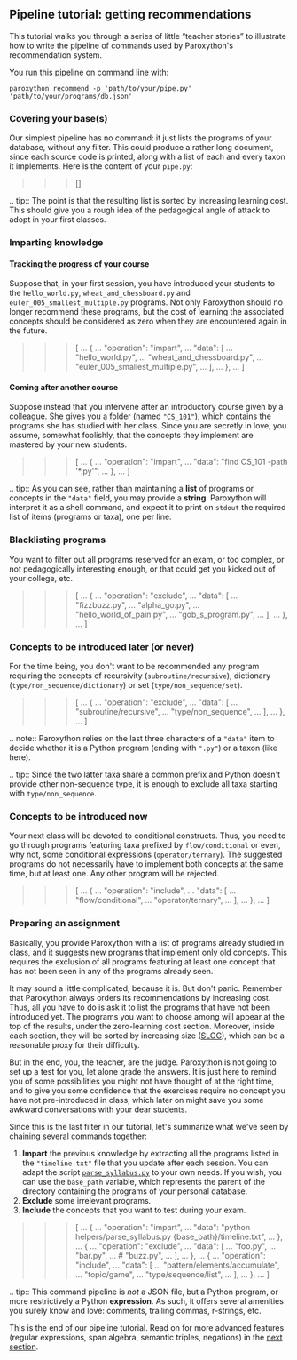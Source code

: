 ## Pipeline tutorial: getting recommendations

This tutorial walks you through a series of little “teacher stories” to illustrate how to write the pipeline of commands used by Paroxython's recommendation system.

You run this pipeline on command line with:

```
paroxython recommend -p 'path/to/your/pipe.py' 'path/to/your/programs/db.json'
```

### Covering your base(s)

Our simplest pipeline has no command: it just lists the programs of your database, without any
filter. This could produce a rather long document, since each source code is printed, along with a
list of each and every taxon it implements. Here is the content of your `pipe.py`:

>>> []

.. tip::
    The point is that the resulting list is sorted by increasing learning cost. This should give
    you a rough idea of the pedagogical angle of attack to adopt in your first classes.

### Imparting knowledge

#### Tracking the progress of your course

Suppose that, in your first session, you have introduced your students to the `hello_world.py`,
`wheat_and_chessboard.py` and `euler_005_smallest_multiple.py` programs. Not only Paroxython should
no longer recommend these programs, but the cost of learning the associated concepts should be
considered as zero when they are encountered again in the future.

>>> [
...     {
...         "operation": "impart",
...         "data": [
...             "hello_world.py",
...             "wheat_and_chessboard.py",
...             "euler_005_smallest_multiple.py",
...         ],
...     },
... ]

#### Coming after another course

Suppose instead that you intervene after an introductory course given by a colleague. She gives you a
folder (named `"CS_101"`), which contains the programs she has studied with her class. Since you
are secretly in love, you assume, somewhat foolishly, that the concepts they implement are mastered
by your new students.

>>> [
...     {
...         "operation": "impart",
...         "data": "find CS_101 -path '*.py'",
...     },
... ]

.. tip::
    As you can see, rather than maintaining a **list** of programs or concepts in the `"data"`
    field, you may provide a **string**. Paroxython will interpret it as a shell command, and
    expect it to print on `stdout` the required list of items (programs or taxa), one per line.

### Blacklisting programs

You want to filter out all programs reserved for an exam, or too complex, or not pedagogically
interesting enough, or that could get you kicked out of your college, etc.

>>> [
...     {
...         "operation": "exclude",
...         "data": [
...             "fizzbuzz.py",
...             "alpha_go.py",
...             "hello_world_of_pain.py",
...             "gob_s_program.py",
...         ],
...     },
... ]

### Concepts to be introduced later (or never)

For the time being, you don't want to be recommended any program requiring the concepts of
recursivity (`subroutine/recursive`), dictionary (`type/non_sequence/dictionary`) or set
(`type/non_sequence/set`).

>>> [
...     {
...         "operation": "exclude",
...         "data": [
...             "subroutine/recursive",
...             "type/non_sequence",
...         ],
...     },
... ]

.. note::
    Paroxython relies on the last three characters of a `"data"` item to decide whether it is a
    Python program (ending with `".py"`) or a taxon (like here).

.. tip::
    Since the two latter taxa share a common prefix and Python doesn't provide other non-sequence
    type, it is enough to exclude all taxa starting with `type/non_sequence`.

### Concepts to be introduced now

Your next class will be devoted to conditional constructs. Thus, you need to go through programs
featuring taxa prefixed by `flow/conditional` or even, why not, some conditional expressions
(`operator/ternary`). The suggested programs do not necessarily have to implement both concepts at
the same time, but at least one. Any other program will be rejected.

>>> [
...     {
...         "operation": "include",
...         "data": [
...             "flow/conditional",
...             "operator/ternary",
...         ],
...     },
... ]

### Preparing an assignment

Basically, you provide Paroxython with a list of programs already studied in class, and it suggests
new programs that implement only old concepts. This requires the exclusion of all programs
featuring at least one concept that has not been seen in any of the programs already seen.

It may sound a little complicated, because it is. But don't panic. Remember that Paroxython always
orders its recommendations by increasing cost. Thus, all you have to do is ask it to list the
programs that have not been introduced yet. The programs you want to choose among will appear at
the top of the results, under the zero-learning cost section. Moreover, inside each section, they
will be sorted by increasing size ([SLOC](https://en.wikipedia.org/wiki/Source_lines_of_code)),
which can be a reasonable proxy for their difficulty.

But in the end, you, the teacher, are the judge. Paroxython is not going to set up a test for you,
let alone grade the answers. It is just here to remind you of some possibilities you might not have
thought of at the right time, and to give you some confidence that the exercises require no concept
you have not pre-introduced in class, which later on might save you some awkward conversations with
your dear students.

Since this is the last filter in our tutorial, let's summarize what we've seen by chaining several
commands together:

1. **Impart** the previous knowledge by extracting all the programs listed in the `"timeline.txt"`
   file that you update after each session. You can adapt the script
   [`parse_syllabus.py`](https://repo/paroxython/helpers/parse_syllabus.py)
   to your own needs. If you wish, you can use the `base_path` variable, which represents the
   parent of the directory containing the programs of your personal database.
2. **Exclude** some irrelevant programs.
3. **Include** the concepts that you want to test during your exam.

>>> [
...     {
...         "operation": "impart",
...         "data": "python helpers/parse_syllabus.py {base_path}/timeline.txt",
...     },
...     {
...         "operation": "exclude",
...         "data": [
...             "foo.py",
...             "bar.py",
...             # "buzz.py",
...         ],
...     },
...     {
...         "operation": "include",
...         "data": [
...             "pattern/elements/accumulate",
...             "topic/game",
...             "type/sequence/list",
...         ],
...     },
... ]

.. tip::
    This command pipeline is _not_ a JSON file, but a Python program, or more restrictively a
    Python **expression**. As such, it offers several amenities you surely know and love: comments,
    trailing commas, r-strings, etc.

This is the end of our pipeline tutorial. Read on for more advanced features (regular
expressions, span algebra, semantic triples, negations) in the [next section](#deep-in-the-pipeline).

